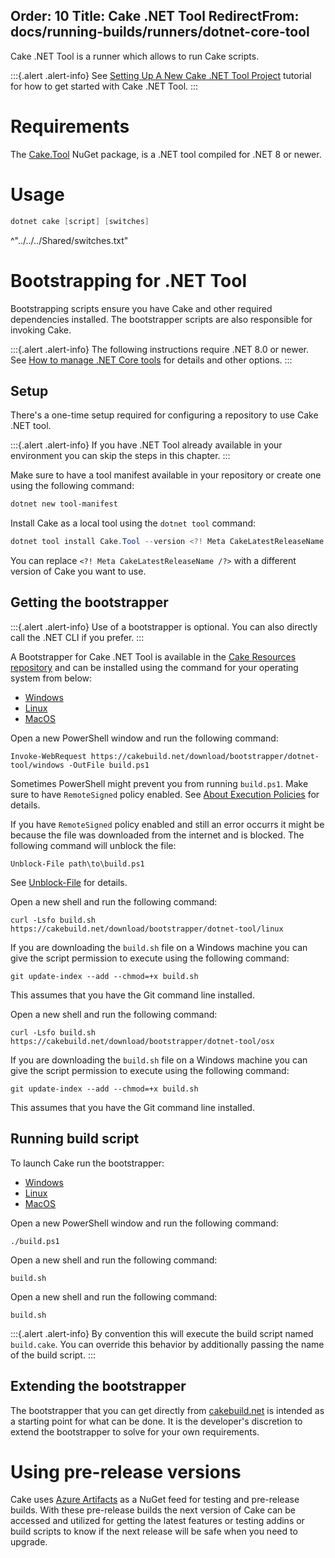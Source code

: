 Order: 10
Title: Cake .NET Tool
RedirectFrom: docs/running-builds/runners/dotnet-core-tool
---

Cake .NET Tool is a runner which allows to run Cake scripts.

:::{.alert .alert-info}
See [Setting Up A New Cake .NET Tool Project](/docs/getting-started/setting-up-a-new-scripting-project) tutorial for how to get started with Cake .NET Tool.
:::

# Requirements

The [Cake.Tool](https://www.nuget.org/packages/Cake.Tool) NuGet package, is a .NET tool compiled for .NET 8 or newer.

# Usage

```powershell
dotnet cake [script] [switches]
```

^"../../../Shared/switches.txt"

# Bootstrapping for .NET Tool

Bootstrapping scripts ensure you have Cake and other required dependencies installed.
The bootstrapper scripts are also responsible for invoking Cake.

:::{.alert .alert-info}
The following instructions require .NET 8.0 or newer.
See [How to manage .NET Core tools](https://docs.microsoft.com/en-us/dotnet/core/tools/global-tools) for details and other options.
:::

## Setup

There's a one-time setup required for configuring a repository to use Cake .NET tool.

:::{.alert .alert-info}
If you have .NET Tool already available in your environment you can skip the steps in this chapter.
:::

Make sure to have a tool manifest available in your repository or create one using the following command:

```powershell
dotnet new tool-manifest
```

Install Cake as a local tool using the `dotnet tool` command:

```powershell
dotnet tool install Cake.Tool --version <?! Meta CakeLatestReleaseName /?>
```

You can replace `<?! Meta CakeLatestReleaseName /?>` with a different version of Cake you want to use.

## Getting the bootstrapper

:::{.alert .alert-info}
Use of a bootstrapper is optional.
You can also directly call the .NET CLI if you prefer.
:::

A Bootstrapper for Cake .NET Tool is available in the [Cake Resources repository](https://github.com/cake-build/resources)
and can be installed using the command for your operating system from below:

<ul class="nav nav-tabs">
    <li class="active"><a data-toggle="tab" href="#windows1">Windows</a></li>
    <li><a data-toggle="tab" href="#linux1">Linux</a></li>
    <li><a data-toggle="tab" href="#macos1">MacOS</a></li>
</ul>

<div class="tab-content">
    <div id="windows1" class="tab-pane fade in active">
        <p>
            Open a new PowerShell window and run the following command:
        </p>
        <p>
<pre><code class="language-powershell hljs">Invoke-WebRequest https://cakebuild.net/download/bootstrapper/dotnet-tool/windows -OutFile build.ps1</code></pre>
        </p>
        <p>
            <div class="alert alert-info" role="alert">
                <p>
                    Sometimes PowerShell might prevent you from running <code>build.ps1</code>.
                    Make sure to have <code>RemoteSigned</code> policy enabled.
                    See <a href="http://go.microsoft.com/fwlink/?LinkID=135170">About Execution Policies</a> for details.
                </p>
                <p>
                    If you have <code>RemoteSigned</code> policy enabled and still an error occurrs it might be because
                    the file was downloaded from the internet and is blocked.
                    The following command will unblock the file:
                </p>
                <p>
<pre><code class="language-powershell hljs">Unblock-File path\to\build.ps1</code></pre>
                </p>
                <p>
                    See <a href="https://docs.microsoft.com/en-us/powershell/module/microsoft.powershell.utility/unblock-file">Unblock-File</a> for details.
                </p>
            </div>
        </p>
    </div>
    <div id="linux1" class="tab-pane fade">
        <p>
            Open a new shell and run the following command:
        </p>
        <p>
<pre><code class="language-bash hljs">curl -Lsfo build.sh https://cakebuild.net/download/bootstrapper/dotnet-tool/linux</code></pre>
        </p>
        <p>
            <div class="alert alert-info" role="alert">
                <p>
                    If you are downloading the <code>build.sh</code> file on a Windows machine you can give the script permission to execute using the following command:
                </p>
                <p>
<pre><code class="language-bash hljs">git update-index --add --chmod=+x build.sh</code></pre>
                </p>
                <p>
                    This assumes that you have the Git command line installed.
                </p>
            </div>
        </p>
    </div>
    <div id="macos1" class="tab-pane fade">
        <p>
            Open a new shell and run the following command:
        </p>
        <p>
<pre><code class="language-bash hljs">curl -Lsfo build.sh https://cakebuild.net/download/bootstrapper/dotnet-tool/osx</code></pre>
        </p>
        <p>
            <div class="alert alert-info" role="alert">
                <p>
                    If you are downloading the <code>build.sh</code> file on a Windows machine you can give the script permission to execute using the following command:
                </p>
                <p>
<pre><code class="language-bash hljs">git update-index --add --chmod=+x build.sh</code></pre>
                </p>
                <p>
                    This assumes that you have the Git command line installed.
                </p>
            </div>
        </p>
    </div>
</div>

## Running build script

To launch Cake run the bootstrapper:

<ul class="nav nav-tabs">
    <li class="active"><a data-toggle="tab" href="#windows2">Windows</a></li>
    <li><a data-toggle="tab" href="#linux2">Linux</a></li>
    <li><a data-toggle="tab" href="#macos2">MacOS</a></li>
</ul>

<div class="tab-content">
    <div id="windows2" class="tab-pane fade in active">
        <p>
            Open a new PowerShell window and run the following command:
        </p>
        <p>
            <pre><code class="language-powershell hljs">./build.ps1</code></pre>
        </p>
    </div>
    <div id="linux2" class="tab-pane fade">
        <p>
            Open a new shell and run the following command:
        </p>
        <p>
            <pre><code class="language-bash hljs">build.sh</code></pre>
        </p>
    </div>
    <div id="macos2" class="tab-pane fade">
        <p>
            Open a new shell and run the following command:
        </p>
        <p>
            <pre><code class="language-bash hljs">build.sh</code></pre>
        </p>
    </div>
</div>

:::{.alert .alert-info}
By convention this will execute the build script named `build.cake`.
You can override this behavior by additionally passing the name of the build script.
:::

## Extending the bootstrapper

The bootstrapper that you can get directly from [cakebuild.net](https://cakebuild.net) is intended as a starting point for what can be done.
It is the developer's discretion to extend the bootstrapper to solve for your own requirements.

# Using pre-release versions

Cake uses [Azure Artifacts](https://dev.azure.com/cake-build/Cake/_packaging?_a=package&feed=cake&package=Cake.Tool&protocolType=NuGet) as a NuGet feed for testing and pre-release builds.
With these pre-release builds the next version of Cake can be accessed and utilized for getting the latest features or testing addins or build scripts to know if the next release will be safe when you need to upgrade.

